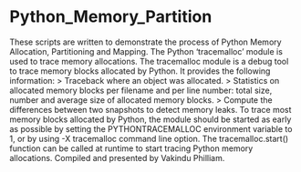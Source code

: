 # Python_Memory_Partition
These scripts are written to demonstrate the process of Python Memory Allocation, Partitioning and Mapping. The Python ‘tracemalloc’ module is used to trace memory allocations. The tracemalloc module is a debug tool to trace memory blocks allocated by Python.  It provides the following information: > Traceback where an object was allocated.  > Statistics on allocated memory blocks per filename and per line number: total size, number and average size of allocated memory blocks.  > Compute the differences between two snapshots to detect memory leaks. To trace most memory blocks allocated by Python, the module should be started as early as possible by setting the PYTHONTRACEMALLOC environment variable to 1, or by using -X tracemalloc command line option.  The tracemalloc.start() function can be called at runtime to start tracing Python memory allocations. Compiled and presented by Vakindu Philliam.
